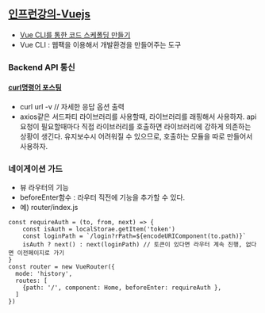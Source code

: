 ## [인프런강의-Vuejs](https://www.inflearn.com/course/vuejs/)

- [Vue CLI를 통한 코드 스케폴딩 만들기](https://cli.vuejs.org/)
- Vue CLI : 웹팩을 이용해서 개발환경을 만들어주는 도구

### Backend API 통신
#### [curl명령어 포스팅](https://www.lesstif.com/pages/viewpage.action?pageId=14745703)
- curl url -v // 자세한 응답 옵션 출력
- axios같은 서드파티 라이브러리를 사용할때, 라이브러리를 래핑해서 사용하자. api요청이 필요할때마다 직접 라이브러리를 호출하면 라이브러리에 강하게 의존하는 상황이 생긴다. 유지보수시 어려워질 수 있으므로, 호출하는 모듈을 따로 만들어서 사용하자.

### 네이게이션 가드
- 뷰 라우터의 기능
- beforeEnter함수 : 라우터 직전에 기능을 추가할 수 있다.
- 예) router/index.js
```
const requireAuth = (to, from, next) => {
    const isAuth = localStorae.getItem('token')
    const loginPath = `/login?rPath=${encodeURIComponent(to.path)}`
    isAuth ? next() : next(loginPath) // 토큰이 있다면 라우터 계속 진행, 없다면 이전페이지로 가기
}
const router = new VueRouter({
  mode: 'history',
  routes: [
    {path: '/', component: Home, beforeEnter: requireAuth },
  ]
})
```

